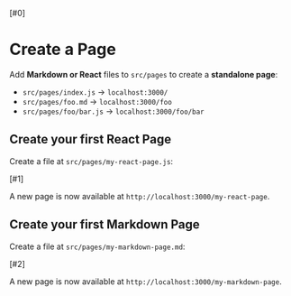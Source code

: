 [#0]

# Create a Page

Add **Markdown or React** files to `src/pages` to create a **standalone page**:

- `src/pages/index.js` -> `localhost:3000/`
- `src/pages/foo.md` -> `localhost:3000/foo`
- `src/pages/foo/bar.js` -> `localhost:3000/foo/bar`

## Create your first React Page

Create a file at `src/pages/my-react-page.js`:

[#1]

A new page is now available at `http://localhost:3000/my-react-page`.

## Create your first Markdown Page

Create a file at `src/pages/my-markdown-page.md`:

[#2]

A new page is now available at `http://localhost:3000/my-markdown-page`.
